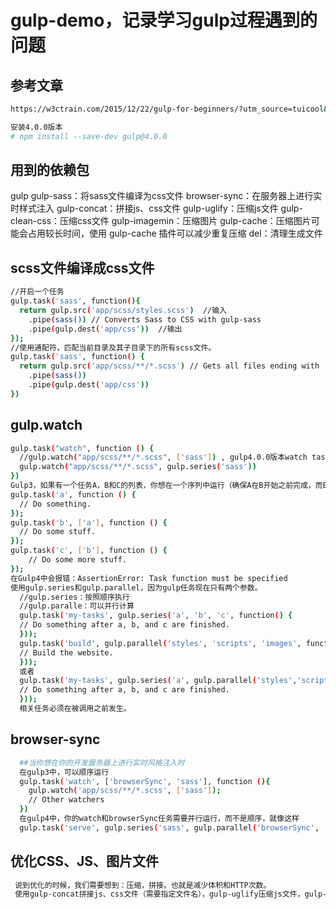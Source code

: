 # gulp-demo，记录学习gulp过程遇到的问题
## 参考文章
``` bash
https://w3ctrain.com/2015/12/22/gulp-for-beginners/?utm_source=tuicool&utm_medium=referral
``` 
``` bash
安装4.0.0版本
# npm install --save-dev gulp@4.0.0
```
## 用到的依赖包
gulp
gulp-sass：将sass文件编译为css文件
browser-sync：在服务器上进行实时样式注入
gulp-concat：拼接js、css文件
gulp-uglify：压缩js文件
gulp-clean-css：压缩css文件
gulp-imagemin：压缩图片
gulp-cache：压缩图片可能会占用较长时间，使用 gulp-cache 插件可以减少重复压缩
del：清理生成文件
## scss文件编译成css文件
``` bash
//开启一个任务
gulp.task('sass', function(){
  return gulp.src('app/scss/styles.scss')  //输入
    .pipe(sass()) // Converts Sass to CSS with gulp-sass
    .pipe(gulp.dest('app/css'))  //输出
});
//使用通配符，匹配当前目录及其子目录下的所有scss文件。
gulp.task('sass', function() {
  return gulp.src('app/scss/**/*.scss') // Gets all files ending with .scss in app/scss and children dirs
    .pipe(sass())
    .pipe(gulp.dest('app/css'))
})
```
## gulp.watch
``` bash
gulp.task("watch", function () {
  //gulp.watch("app/scss/**/*.scss", ['sass']) , gulp4.0.0版本watch task必须传入一个方法,因此报错，使用下面的方式
  gulp.watch("app/scss/**/*.scss", gulp.series('sass'))
})
Gulp3，如果有一个任务A，B和C的列表，你想在一个序列中运行（确保A在B开始之前完成，而B在C开始之前完成），代码如下：
gulp.task('a', function () {
  // Do something.
});
gulp.task('b', ['a'], function () {
  // Do some stuff.
});
gulp.task('c', ['b'], function () {
    // Do some more stuff.
});
在Gulp4中会报错：AssertionError: Task function must be specified
使用gulp.series和gulp.parallel，因为gulp任务现在只有两个参数。
  //gulp.series：按照顺序执行
  //gulp.paralle：可以并行计算
  gulp.task('my-tasks', gulp.series('a', 'b', 'c', function() {
  // Do something after a, b, and c are finished.
  }));
  gulp.task('build', gulp.parallel('styles', 'scripts', 'images', function () {
  // Build the website.
  }));
  或者
  gulp.task('my-tasks', gulp.series('a', gulp.parallel('styles','scripts', 'images'), 'b', 'c', function() {
  // Do something after a, b, and c are finished.
  }));
  相关任务必须在被调用之前发生。
```
## browser-sync
``` bash
  ##当你想在你的开发服务器上进行实时风格注入时
  在gulp3中，可以顺序运行
  gulp.task('watch', ['browserSync', 'sass'], function (){
    gulp.watch('app/scss/**/*.scss', ['sass']);
    // Other watchers
  })
  在gulp4中，你的watch和browserSync任务需要并行运行，而不是顺序，就像这样
  gulp.task('serve', gulp.series('sass', gulp.parallel('browserSync', 'watch')));
``` 
## 优化CSS、JS、图片文件
``` bash
 说到优化的时候，我们需要想到：压缩，拼接。也就是减少体积和HTTP次数。
 使用gulp-concat拼接js、css文件（需要指定文件名），gulp-uglify压缩js文件，gulp-clean-css压缩css文件
``` 
